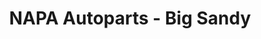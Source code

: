 ---
title: "NAPA Autoparts - Big Sandy"
url: /big-sandy/napa-autoparts-big-sandy/
shop: Autoteile
---